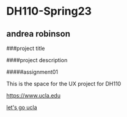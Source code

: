 # DH110-Spring23

## andrea robinson

###project title

####project description

#####assignment01

This is the space for the UX project for DH110

https://www.ucla.edu

[let's go ucla](https://www.ucla.edu)
